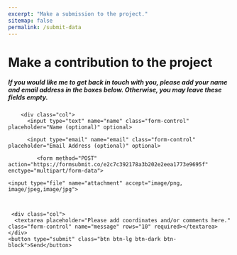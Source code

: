 ```yaml
---
excerpt: "Make a submission to the project."
sitemap: false
permalink: /submit-data
---
```


<div class="container">
  <h1>Make a contribution to the project</h1>
  <h5>If you would like me to get back in touch with you, please add your name and email address in the boxes below. Otherwise, you may leave these fields empty.</h5>
  <form target="_blank" action="https://formsubmit.co/e2c7c392178a3b202e2eea1773e9695f" method="POST">
    <div class="form-group">
      
        <div class="col">
          <input type="text" name="name" class="form-control" placeholder="Name (optional)" optional>
       
          <input type="email" name="email" class="form-control" placeholder="Email Address (optional)" optional>
          
             <form method="POST" action="https://formsubmit.co/e2c7c392178a3b202e2eea1773e9695f" enctype="multipart/form-data">
   
    <input type="file" name="attachment" accept="image/png, image/jpeg,image/jpg">
            
        

     <div class="col">
      <textarea placeholder="Please add coordinates and/or comments here." class="form-control" name="message" rows="10" required></textarea>
    </div>
    <button type="submit" class="btn btn-lg btn-dark btn-block">Send</button>
    
 
  </form>
</div>
